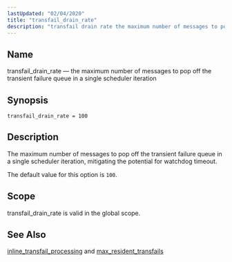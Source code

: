 ```yaml
---
lastUpdated: "02/04/2020"
title: "transfail_drain_rate"
description: "transfail drain rate the maximum number of messages to pop off the transient failure queue in a single scheduler iteration transfail drain rate 100 The maximum number of messages to pop off the transient failure queue in a single scheduler iteration mitigating the potential for watchdog timeout The default value..."
---
```


<a name="conf.ref.transfail_drain_rate"></a> 
## Name

transfail_drain_rate — the maximum number of messages to pop off the transient failure queue in a single scheduler iteration

## Synopsis

`transfail_drain_rate = 100`

<a name="idp12282448"></a> 
## Description

The maximum number of messages to pop off the transient failure queue in a single scheduler iteration, mitigating the potential for watchdog timeout.

The default value for this option is `100`.

<a name="idp12285072"></a> 
## Scope

transfail_drain_rate is valid in the global scope.

<a name="idp12286720"></a> 
## See Also

[inline_transfail_processing](/momentum/3/3-reference/3-reference-conf-ref-inline-transfail-processing) and [max_resident_transfails](/momentum/3/3-reference/3-reference-conf-ref-max-resident-transfails)